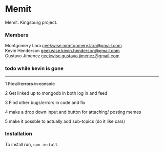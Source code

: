 # Memit
Memit. Kingsburg project.

### Members
Montgomery Lara geekwise.montgomery.lara@gmail.com  
Kevin Henderson geekwise.kevin.henderson@gmail.com  
Gustavo Jimenez geekwise.gustavo.jimenez@gmail.com

### todo while kevin is gone
----------------------------
1 ~~Fix all errors in console~~

2 Get linked up to mongodb in both log in and feed

3 Find other bugs/errors in code and fix

4 make a drop down input and button for attaching/ posting memes

5 make it possble to actually add sub-topics (do it like cars)

### Installation
To install run, `npm install`.

